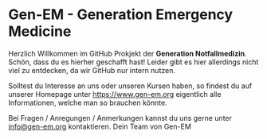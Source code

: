 # Gen-EM - Generation Emergency Medicine
Herzlich Willkommen im GitHub Prokjekt der **Generation Notfallmedizin**. Schön, dass du es hierher geschafft hast! Leider gibt es hier allerdings nicht viel zu entdecken, da wir GitHub nur intern nutzen.

Solltest du Interesse an uns oder unseren Kursen haben, so findest du auf unserer Homepage unter https://www.gen-em.org eigentlich alle Informationen, welche man so brauchen könnte.

Bei Fragen / Anregungen / Anmerkungen kannst du uns gerne unter info@gen-em.org kontaktieren.
Dein Team von Gen-EM

